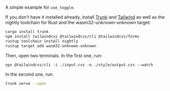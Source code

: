A simple example for `use_toggle`.

If you don't have it installed already, install [Trunk](https://trunkrs.dev/) and [Tailwind](https://tailwindcss.com/docs/installation)
as well as the nightly toolchain for Rust and the wasm32-unknown-unknown target:

```bash
cargo install trunk
npm install tailwindcss @tailwindcss/cli @tailwindcss/forms
rustup toolchain install nightly
rustup target add wasm32-unknown-unknown
```

Then, open two terminals. In the first one, run:

```
npx @tailwindcss/cli -i ./input.css -o ./style/output.css --watch
```

In the second one, run:

```bash
trunk serve --open
```
